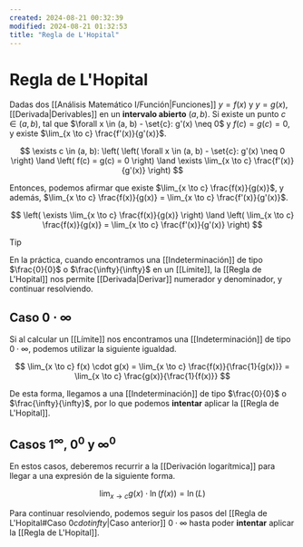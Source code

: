 ```yaml
---
created: 2024-08-21 00:32:39
modified: 2024-08-21 01:32:53
title: "Regla de L'Hopital"
---
```


# Regla de L'Hopital

Dadas dos [[Análisis Matemático I/Función|Funciones]] $y = f(x)$ y $y = g(x)$, [[Derivada|Derivables]] en un **intervalo abierto** $(a, b)$. Si existe un punto $c \in (a, b)$, tal que $\forall x \in (a, b) - \set{c}: g'(x) \neq 0$ y $f(c) = g(c) = 0$, y existe $\lim_{x \to c} \frac{f'(x)}{g'(x)}$.

$$
\exists c \in (a, b): \left(
    \left(
        \forall x \in (a, b) - \set{c}: g'(x) \neq 0
    \right) \land
    \left(
        f(c) = g(c) = 0
    \right) \land
    \exists \lim_{x \to c} \frac{f'(x)}{g'(x)}
\right)
$$

Entonces, podemos afirmar que existe $\lim_{x \to c} \frac{f(x)}{g(x)}$, y además, $\lim_{x \to c} \frac{f(x)}{g(x)} = \lim_{x \to c} \frac{f'(x)}{g'(x)}$.

$$
\left(
    \exists \lim_{x \to c} \frac{f(x)}{g(x)}
\right) \land
\left(
    \lim_{x \to c} \frac{f(x)}{g(x)} = \lim_{x \to c} \frac{f'(x)}{g'(x)}
\right)
$$

> [!tip]
> En la práctica, cuando encontramos una [[Indeterminación]] de tipo $\frac{0}{0}$ o $\frac{\infty}{\infty}$ en un [[Límite]], la [[Regla de L'Hopital]] nos permite [[Derivada|Derivar]] numerador y denominador, y continuar resolviendo.

## Caso $0 \cdot \infty$

Si al calcular un [[Límite]] nos encontramos una [[Indeterminación]] de tipo $0 \cdot \infty$, podemos utilizar la siguiente igualdad.

$$
\lim_{x \to c} f(x) \cdot g(x) =
\lim_{x \to c} \frac{f(x)}{\frac{1}{g(x)}} =
\lim_{x \to c} \frac{g(x)}{\frac{1}{f(x)}}
$$

De esta forma, llegamos a una [[Indeterminación]] de tipo $\frac{0}{0}$ o $\frac{\infty}{\infty}$, por lo que podemos **intentar** aplicar la [[Regla de L'Hopital]].

## Casos $1^\infty$, $0^0$ y $\infty^0$

En estos casos, deberemos recurrir a la [[Derivación logarítmica]] para llegar a una expresión de la siguiente forma.

$$
\lim_{x \to c} g(x) \cdot \ln(f(x)) = \ln(L)
$$

Para continuar resolviendo, podemos seguir los pasos del [[Regla de L'Hopital#Caso $0 cdot infty$|Caso anterior]] $0 \cdot \infty$ hasta poder **intentar** aplicar la [[Regla de L'Hopital]].
